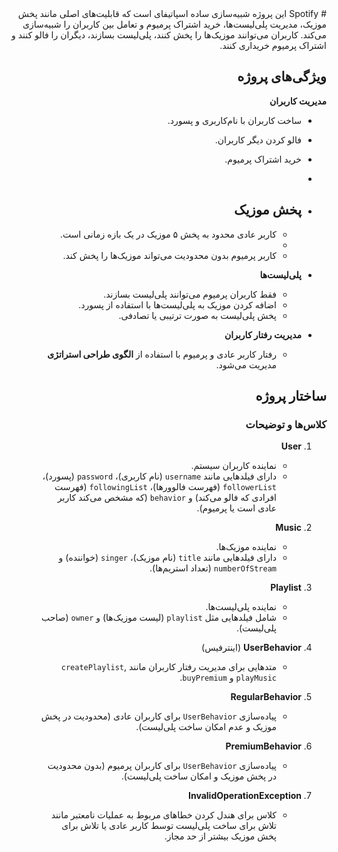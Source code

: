 <div dir="rtl" style="text-align: right;">
# Spotify
این پروژه شبیه‌سازی ساده اسپاتیفای است که قابلیت‌های اصلی مانند پخش موزیک، مدیریت پلی‌لیست‌ها، خرید اشتراک پرمیوم و تعامل بین کاربران را شبیه‌سازی می‌کند. کاربران می‌توانند موزیک‌ها را پخش کنند، پلی‌لیست بسازند، دیگران را فالو کنند و اشتراک پرمیوم خریداری کنند.

## ویژگی‌های پروژه
**مدیریت کاربران**
  - ساخت کاربران با نام‌کاربری و پسورد.
  - فالو کردن دیگر کاربران.
  - خرید اشتراک پرمیوم.
  
-
- **پخش موزیک**
  -
  - کاربر عادی محدود به پخش ۵ موزیک در یک بازه زمانی است.
  -
  - کاربر پرمیوم بدون محدودیت می‌تواند موزیک‌ها را پخش کند.
  
- **پلی‌لیست‌ها**
  - فقط کاربران پرمیوم می‌توانند پلی‌لیست بسازند.
  - اضافه کردن موزیک به پلی‌لیست‌ها با استفاده از پسورد.
  - پخش پلی‌لیست به صورت ترتیبی یا تصادفی.
  
- **مدیریت رفتار کاربران**
  - رفتار کاربر عادی و پرمیوم با استفاده از **الگوی طراحی استراتژی** مدیریت می‌شود.
 
## ساختار پروژه

### کلاس‌ها و توضیحات

1. **User**
   - نماینده کاربران سیستم.
   - دارای فیلدهایی مانند `username` (نام کاربری)، `password` (پسورد)، `followerList` (فهرست فالوورها)، `followingList` (فهرست افرادی که فالو می‌کند) و `behavior` (که مشخص می‌کند کاربر عادی است یا پرمیوم).
   
2. **Music**
   - نماینده موزیک‌ها.
   - دارای فیلدهایی مانند `title` (نام موزیک)، `singer` (خواننده) و `numberOfStream` (تعداد استریم‌ها).

3. **Playlist**
   - نماینده پلی‌لیست‌ها.
   - شامل فیلدهایی مثل `playlist` (لیست موزیک‌ها) و `owner` (صاحب پلی‌لیست).

4. **UserBehavior** (اینترفیس)
   - متدهایی برای مدیریت رفتار کاربران مانند `createPlaylist`, `playMusic` و `buyPremium`.

5. **RegularBehavior**
   - پیاده‌سازی `UserBehavior` برای کاربران عادی (محدودیت در پخش موزیک و عدم امکان ساخت پلی‌لیست).

6. **PremiumBehavior**
   - پیاده‌سازی `UserBehavior` برای کاربران پرمیوم (بدون محدودیت در پخش موزیک و امکان ساخت پلی‌لیست).

7. **InvalidOperationException**
   - کلاس برای هندل کردن خطاهای مربوط به عملیات نامعتبر مانند تلاش برای ساخت پلی‌لیست توسط کاربر عادی یا تلاش برای پخش موزیک بیشتر از حد مجاز.
</div>
